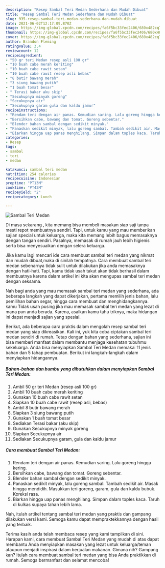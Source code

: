 ```yaml
---
description: "Resep Sambal Teri Medan Sederhana dan Mudah Dibuat"
title: "Resep Sambal Teri Medan Sederhana dan Mudah Dibuat"
slug: 935-resep-sambal-teri-medan-sederhana-dan-mudah-dibuat
date: 2021-06-02T12:17:09.870Z
image: https://img-global.cpcdn.com/recipes/fa6f5bc33fec2406/680x482cq70/sambal-teri-medan-foto-resep-utama.jpg
thumbnail: https://img-global.cpcdn.com/recipes/fa6f5bc33fec2406/680x482cq70/sambal-teri-medan-foto-resep-utama.jpg
cover: https://img-global.cpcdn.com/recipes/fa6f5bc33fec2406/680x482cq70/sambal-teri-medan-foto-resep-utama.jpg
author: Brandon Fleming
ratingvalue: 3.4
reviewcount: 12
recipeingredient:
- "50 gr teri Medan resep asli 100 gr"
- "10 buah cabe merah keriting"
- "10 buah cabe rawit setan"
- "10 buah cabe rawit resep asli bebas"
- "8 butir bawang merah"
- "3 siung bawang putih"
- "1 buah tomat besar"
- " Terasi bakar aku skip"
- "Secukupnya minyak goreng"
- "Secukupnya air"
- "Secukupnya garam gula dan kaldu jamur"
recipeinstructions:
- "Rendam teri dengan air panas. Kemudian saring. Lalu goreng hingga kering."
- "Bersihkan cabe, bawang dan tomat. Goreng sebentar."
- "Blender bahan sambal dengan sedikit minyak."
- "Panaskan sedikit minyak, lalu goreng sambal. Tambah sedikit air. Masak hingga mendidih. Masukkan teri goreng, garam, gula dan kaldu bubuk. Koreksi rasa."
- "Biarkan hingga uap panas menghilang. Simpan dalam toples kaca. Taruh di kulkas supaya tahan lebih lama."
categories:
- Resep
tags:
- sambal
- teri
- medan

katakunci: sambal teri medan 
nutrition: 254 calories
recipecuisine: Indonesian
preptime: "PT13M"
cooktime: "PT42M"
recipeyield: "2"
recipecategory: Lunch

---
```



![Sambal Teri Medan](https://img-global.cpcdn.com/recipes/fa6f5bc33fec2406/680x482cq70/sambal-teri-medan-foto-resep-utama.jpg)

Di masa  sekarang , kita memang bisa membeli masakan siap saji tanpa mesti repot membuatnya sendiri. Tapi, untuk kamu yang mau memberikan sajian special untuk keluarga, maka kita memang lebih bagus memasaknya dengan tangan sendiri. Pasalnya, memasak di rumah jauh lebih higienis serta bisa menyesuaikan dengan selera keluarga.

Jika kamu lagi mencari ide cara membuat sambal teri medan yang nikmat dan mudah dibuat,maka di sinilah tempatnya. Cara membuat sambal teri medan  sebenarnya tidak sulit untuk dilakukan jika anda memasaknya dengan hati-hati. Tapi, kamu tidak usah takut akan tidak berhasil dalam membuatnya 
karena dalam artikel ini kita akan mengupas sambal teri medan dengan seksama.  



Nah bagi anda yang mau memasak sambal teri medan yang sederhana, ada beberapa langkah yang dapat dikerjakan, pertama memilih jenis bahan, lalu pemilihan bahan segar, hingga cara membuat dan menghidangkannya. kamu Tidak usah pusing jika mau memasak sambal teri medan yang lezat di mana pun anda berada. Karena, asalkan kamu  tahu triknya, maka hidangan ini dapat menjadi sajian yang spesial.

Berikut, ada beberapa cara praktis  dalam mengolah resep sambal teri medan yang siap dikreasikan. Kali ini, yuk kita coba ciptakan sambal teri medan sendiri di rumah. Tetap dengan bahan yang sederhana, sajian ini bisa memberi manfaat dalam membantu menjaga kesehatan tubuhmu sekeluarga. Anda bisa menyiapkan Sambal Teri Medan memakai 11 jenis bahan dan 5 tahap pembuatan. Berikut ini langkah-langkah dalam menyiapkan hidangannya.

<!--inarticleads1-->

##### Bahan-bahan dan bumbu yang dibutuhkan dalam menyiapkan Sambal Teri Medan:

1. Ambil 50 gr teri Medan (resep asli 100 gr)
1. Ambil 10 buah cabe merah keriting
1. Gunakan 10 buah cabe rawit setan
1. Siapkan 10 buah cabe rawit (resep asli, bebas)
1. Ambil 8 butir bawang merah
1. Siapkan 3 siung bawang putih
1. Gunakan 1 buah tomat besar
1. Sediakan  Terasi bakar (aku skip)
1. Gunakan Secukupnya minyak goreng
1. Siapkan Secukupnya air
1. Sediakan Secukupnya garam, gula dan kaldu jamur




<!--inarticleads2-->

##### Cara membuat Sambal Teri Medan:

1. Rendam teri dengan air panas. Kemudian saring. Lalu goreng hingga kering.
1. Bersihkan cabe, bawang dan tomat. Goreng sebentar.
1. Blender bahan sambal dengan sedikit minyak.
1. Panaskan sedikit minyak, lalu goreng sambal. Tambah sedikit air. Masak hingga mendidih. Masukkan teri goreng, garam, gula dan kaldu bubuk. Koreksi rasa.
1. Biarkan hingga uap panas menghilang. Simpan dalam toples kaca. Taruh di kulkas supaya tahan lebih lama.




Nah, itulah artikel tentang  sambal teri medan  yang praktis dan gampang dilakukan versi kami. Semoga kamu dapat mempraktekkannya dengan hasil yang terbaik. 

Terima kasih anda telah membaca resep yang kami tampilkan di sini. Harapan kami, cara membuat  Sambal Teri Medan yang mudah di atas dapat membantu Anda menyiapkan masakan yang lezat untuk keluarga/teman ataupun menjadi inspirasi dalam berjualan makanan. Gimana nih? Gampang kan? Itulah cara membuat sambal teri medan yang bisa Anda praktikkan di rumah. Semoga bermanfaat dan selamat mencoba!

